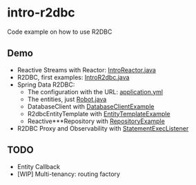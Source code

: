 # intro-r2dbc

Code example on how to use R2DBC


## Demo

* Reactive Streams with Reactor: [IntroReactor.java](src/main/java/io/millesabords/r2dbc/reactor/IntroReactor.java)
* R2DBC, first examples: [IntroR2dbc.java](src/main/java/io/millesabords/r2dbc/base/IntroR2dbc.java)
* Spring Data R2DBC:
  * The configuration with the URL: [application.yml](src/main/resources/application.yml)
  * The entities, just [Robot.java](src/main/java/io/millesabords/r2dbc/entity/Robot.java)
  * DatabaseClient with [DatabaseClientExample](src/main/java/io/millesabords/r2dbc/DatabaseClientExample.java)
  * R2dbcEntityTemplate with [EntityTemplateExample](src/main/java/io/millesabords/r2dbc/EntityTemplateExample.java)
  * Reactive***Repository with [RepositoryExample](src/main/java/io/millesabords/r2dbc/RepositoryExample.java)
* R2DBC Proxy and Observability with [StatementExecListener](src/main/java/io/millesabords/r2dbc/StatementExecListener.java)

## TODO

* Entity Callback
* [WIP] Multi-tenancy: routing factory

